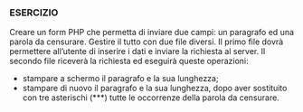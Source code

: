 ### ESERCIZIO
Creare un form PHP che permetta di inviare due campi: un paragrafo ed una parola da censurare.
Gestire il tutto con due file diversi.
Il primo file dovrà permettere all’utente di inserire i dati e inviare la richiesta al server.
Il secondo file riceverà la richiesta ed eseguirà queste operazioni:
- stampare a schermo il paragrafo e la sua lunghezza;
- stampare di nuovo il paragrafo e la sua lunghezza, dopo aver sostituito con tre asterischi (***) tutte le occorrenze della parola da censurare.